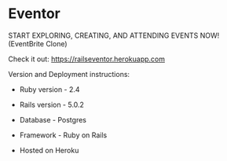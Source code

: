 # Eventor

START EXPLORING, CREATING, AND ATTENDING EVENTS NOW! (EventBrite Clone)

Check it out: https://railseventor.herokuapp.com

Version and Deployment instructions:

* Ruby version - 2.4

* Rails version - 5.0.2

* Database - Postgres

* Framework - Ruby on Rails

* Hosted on Heroku
